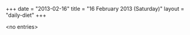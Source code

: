 +++
date = "2013-02-16"
title = "16 February 2013 (Saturday)"
layout = "daily-diet"
+++

<p>&lt;no entries&gt;</p>